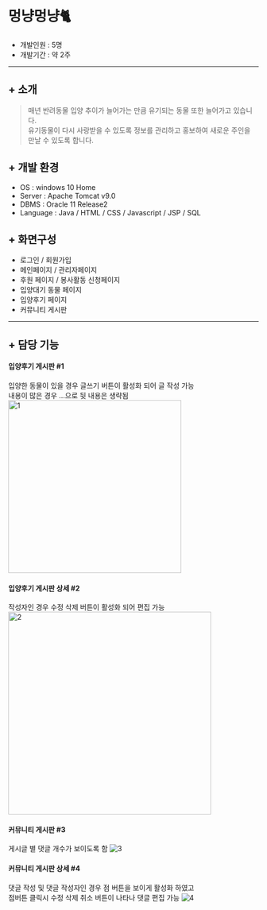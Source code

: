 멍냥멍냥🐈
==================
* 개발인원 : 5명
* 개발기간 : 약 2주

-----------------
## + 소개
> 매년 반려동물 입양 추이가 늘어가는 만큼 유기되는 동물 또한 늘어가고 있습니다.   
> 유기동물이 다시 사랑받을 수 있도록 정보를 관리하고 홍보하여 새로운 주인을 만날 수 있도록 합니다.

<p></p>

## + 개발 환경
* OS : windows 10 Home
* Server : Apache Tomcat v9.0
* DBMS : Oracle 11 Release2
* Language : Java / HTML / CSS / Javascript / JSP / SQL

<p></p>

## + 화면구성
* 로그인 / 회원가입
* 메인페이지 / 관리자페이지
* 후원 페이지 / 봉사활동 신청페이지
* 입양대기 동물 페이지
* 입양후기 페이지
* 커뮤니티 게시판

<p></p>

----------------
## + 담당 기능

#### 입양후기 게시판 #1
입양한 동물이 있을 경우 글쓰기 버튼이 활성화 되어 글 작성 가능   
내용이 많은 경우 ...으로 뒷 내용은 생략됨
<img width="348" alt="1" src="https://user-images.githubusercontent.com/90167498/147642646-485054c8-5b17-4c20-89b4-455a1b907ae5.PNG">

#### 입양후기 게시판 상세 #2
작성자인 경우 수정 삭제 버튼이 활성화 되어 편집 가능
<img width="408" alt="2" src="https://user-images.githubusercontent.com/90167498/147642650-64eb3e8e-9044-48d9-ac78-31ed9d1b6a4c.PNG">

#### 커뮤니티 게시판 #3
게시글 별 댓글 개수가 보이도록 함
![3](https://user-images.githubusercontent.com/90167498/147642661-7e23c946-a2cf-4b74-85c9-7c8ad039c303.png)

#### 커뮤니티 게시판 상세 #4
댓글 작성 및 댓글 작성자인 경우 점 버튼을 보이게 활성화 하였고   
점버튼 클릭시 수정 삭제 취소 버튼이 나타나 댓글 편집 가능
![4](https://user-images.githubusercontent.com/90167498/147642695-00a8a48a-b907-489b-8de5-732adfb5942c.png)







